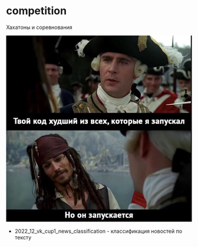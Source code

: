 # competition

Хахатоны и соревнования

![Screenshot](logo.jpg)


* 2022_12_vk_cup1_news_classification - классификация новостей по тексту


